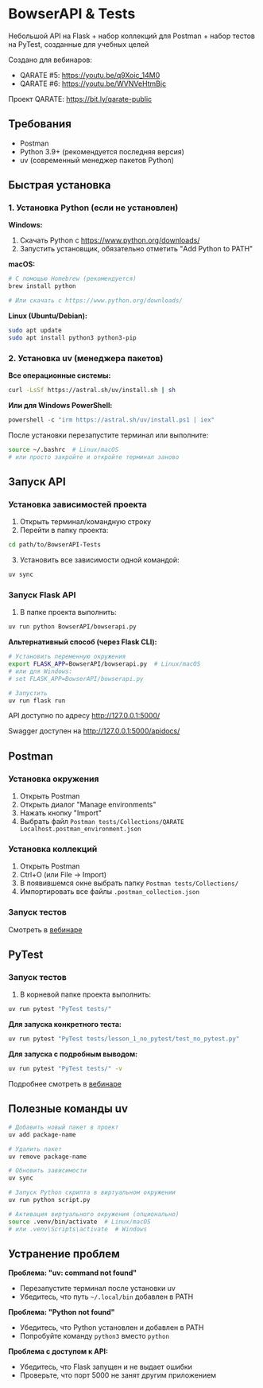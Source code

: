 # BowserAPI & Tests
Небольшой API на Flask + набор коллекций для Postman + набор тестов на PyTest, созданные для учебных целей

Создано для вебинаров:
- QARATE #5: https://youtu.be/q9Xoic_14M0
- QARATE #6: https://youtu.be/WVNVeHtmBjc

Проект QARATE: https://bit.ly/qarate-public

## Требования
- Postman
- Python 3.9+ (рекомендуется последняя версия)
- uv (современный менеджер пакетов Python)

## Быстрая установка

### 1. Установка Python (если не установлен)
**Windows:**
1. Скачать Python с https://www.python.org/downloads/
2. Запустить установщик, обязательно отметить "Add Python to PATH"

**macOS:**
```bash
# С помощью Homebrew (рекомендуется)
brew install python

# Или скачать с https://www.python.org/downloads/
```

**Linux (Ubuntu/Debian):**
```bash
sudo apt update
sudo apt install python3 python3-pip
```

### 2. Установка uv (менеджера пакетов)
**Все операционные системы:**
```bash
curl -LsSf https://astral.sh/uv/install.sh | sh
```

**Или для Windows PowerShell:**
```powershell
powershell -c "irm https://astral.sh/uv/install.ps1 | iex"
```

После установки перезапустите терминал или выполните:
```bash
source ~/.bashrc  # Linux/macOS
# или просто закройте и откройте терминал заново
```

## Запуск API

### Установка зависимостей проекта
1. Открыть терминал/командную строку
2. Перейти в папку проекта:
```bash
cd path/to/BowserAPI-Tests
```
3. Установить все зависимости одной командой:
```bash
uv sync
```

### Запуск Flask API
1. В папке проекта выполнить:
```bash
uv run python BowserAPI/bowserapi.py
```

**Альтернативный способ (через Flask CLI):**
```bash
# Установить переменную окружения
export FLASK_APP=BowserAPI/bowserapi.py  # Linux/macOS
# или для Windows:
# set FLASK_APP=BowserAPI/bowserapi.py

# Запустить
uv run flask run
```

API доступно по адресу http://127.0.0.1:5000/

Swagger доступен на http://127.0.0.1:5000/apidocs/

## Postman
### Установка окружения
1. Открыть Postman
2. Открыть диалог "Manage environments"
3. Нажать кнопку "Import"
4. Выбрать файл `Postman tests/Collections/QARATE Localhost.postman_environment.json`

### Установка коллекций
1. Открыть Postman
2. Ctrl+O (или File → Import)
3. В появившемся окне выбрать папку `Postman tests/Collections/`
4. Импортировать все файлы `.postman_collection.json`

### Запуск тестов
Смотреть в [вебинаре](https://youtu.be/q9Xoic_14M0)

## PyTest

### Запуск тестов
1. В корневой папке проекта выполнить:
```bash
uv run pytest "PyTest tests/"
```

**Для запуска конкретного теста:**
```bash
uv run pytest "PyTest tests/lesson_1_no_pytest/test_no_pytest.py"
```

**Для запуска с подробным выводом:**
```bash
uv run pytest "PyTest tests/" -v
```

Подробнее смотреть в [вебинаре](https://youtu.be/WVNVeHtmBjc)

## Полезные команды uv

```bash
# Добавить новый пакет в проект
uv add package-name

# Удалить пакет
uv remove package-name

# Обновить зависимости
uv sync

# Запуск Python скрипта в виртуальном окружении
uv run python script.py

# Активация виртуального окружения (опционально)
source .venv/bin/activate  # Linux/macOS
# или .venv\Scripts\activate  # Windows
```

## Устранение проблем

**Проблема: "uv: command not found"**
- Перезапустите терминал после установки uv
- Убедитесь, что путь `~/.local/bin` добавлен в PATH

**Проблема: "Python not found"**
- Убедитесь, что Python установлен и добавлен в PATH
- Попробуйте команду `python3` вместо `python`

**Проблема с доступом к API:**
- Убедитесь, что Flask запущен и не выдает ошибки
- Проверьте, что порт 5000 не занят другим приложением
